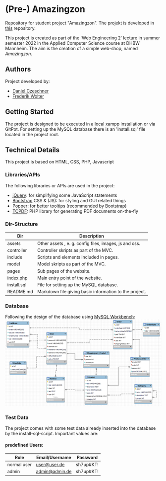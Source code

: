 # (Pre-) Amazingzon

Repository for student project "Amazingzon".
The projekt is developed in [this](https://github.com/Blo0dR0gue/PreAmazingzon) repository.

This project is created as part of the 'Web Engineering 2' lecture in summer semester 2022 in the Applied Computer
Science course at DHBW Mannheim.
The aim is the creation of a simple web-shop, named *Amazingzon*.

## Authors

Project developed by:

* [Daniel Czeschner](https://github.com/Blo0dR0gue)
* [Frederik Wolter](https://github.com/FrederikWolter)

## Getting Started

The project is designed to be executed in a local xampp installation or via GitPot.
For setting up the MySQL database there is an 'install.sql' file located in the project root.

## Technical Details

This project is based on HTML, CSS, PHP, Javascript

### Libraries/APIs

The following libraries or APIs are used in the project:

* [jQuery](https://jquery.com/): for simplifying some JavaScript statements
* [Bootstrap](https://getbootstrap.com/) CSS & (JS): for styling and GUI related things
* [Popper](https://popper.js.org/): for better tooltips (recommended by Bootstrap)
* [TCPDF](https://github.com/tecnickcom/tcpdf): PHP library for generating PDF documents on-the-fly

### Dir-Structure

| Dir         | Description                                            |
|-------------|--------------------------------------------------------|
| assets      | Other assets , e. g. config files, images, js and css. |
| controller  | Controller skripts as part of the MVC.                 |
| include     | Scripts and elements included in pages.                |
| model       | Model skripts as part of the MVC.                      |
| pages       | Sub pages of the website.                              |
| index.php   | Main entry point of the website.                       |
| install.sql | File for setting up the MySQL database.                |
| README.md   | Markdown file giving basic information to the project. |

### Database

Following the design of the database using [MySQL Workbench](https://www.mysql.com/de/products/workbench/):
![](assets/images/database_design.png)

### Test Data

The project comes with some test data already inserted into the database by the install-sql-script.
Important values are:

#### predefined Users:

| Role        | Email/Username | Password   |
|-------------|----------------|------------|
| normal user | user@user.de   | sh7up#KT!  |
| admin       | admin@admin.de | sh7up#KT!  |
